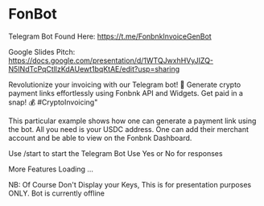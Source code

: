 # FonBot
Telegram Bot Found Here: https://t.me/FonbnkInvoiceGenBot

Google Slides Pitch: https://docs.google.com/presentation/d/1WTQJwxhHVyJIZQ-N5INdTcPqCtllzKdAUewt1bqKtAE/edit?usp=sharing

Revolutionize your invoicing with our Telegram bot! 🚀 Generate crypto payment links effortlessly using Fonbnk API and Widgets. Get paid in a snap! 💰 #CryptoInvoicing"

This particular example shows how one can generate a payment link using the bot.
All you need is your USDC address.
One can add their merchant account and be able to view on the Fonbnk Dashboard.



Use /start to start the Telegram Bot 
Use Yes or No for responses 

More Features Loading ... 


NB: Of Course Don't Display your Keys, This is for presentation purposes ONLY.
Bot is currently offline
